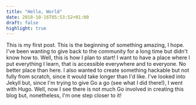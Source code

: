 ```yaml
---
title: "Hello, World"
date: 2018-10-16T05:53:52+01:00
draft: false
highlight: true
---
```


This is my first post. This is the beginning of something amazing, I hope.
I've been wanting to give back to the community for a long time but didn't know how to. Well, this is how I plan to start!
I want to have a place where I put everything I learn, that is accessible everywhere and to everyone. No better place than here.
I also wanted to create something hackable but not fully from scratch, since it would take longer than I'd like. I've looked into Jekyll but, since I'm trying to give Go a go (see what I did there!), I went with Hugo. Well, now I see there is not much Go involved in creating this blog but, nonetheless, I'm one step closer to it!

